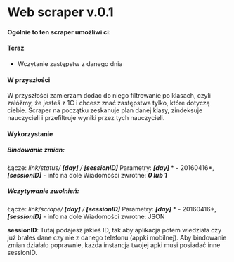# Web scraper v.0.1
#### Ogólnie to ten scraper umożliwi ci:
#### Teraz
* Wczytanie zastępstw z danego dnia
    
#### W przyszłości
W przyszłości zamierzam dodać do niego filtrowanie po klasach, czyli załóżmy, że jesteś z 1C i chcesz znać zastępstwa tylko, które dotyczą ciebie. Scraper na początku zeskanuje plan danej klasy, zindeksuje nauczycieli i przefiltruje wyniki przez tych nauczycieli.

#### Wykorzystanie

##### Bindowanie zmian: 

Łącze: *link/status/ **[day]** / **[sessionID]***
Parametry: ***[day]*** * - 20160416*, ***[sessionID]*** - info na dole
Wiadomości zwrotne: ***0 lub 1***

##### Wczytywanie zwolnień: 

Łącze: *link/scrape/ **[day]** / **[sessionID]***
Parametry: ***[day]*** * - 20160416*, ***[sessionID]*** - info na dole
Wiadomości zwrotne: JSON

**sessionID**: Tutaj podajesz jakieś ID, tak aby aplikacja potem wiedziała czy już brałeś dane czy nie z danego telefonu (appki mobilnej). Aby bindowanie zmian działało poprawnie, każda instancja twojej apki musi posiadać inne sessionID.